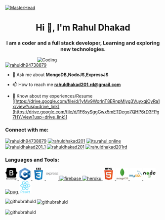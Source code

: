 [![MasterHead](https://user-images.githubusercontent.com/79020081/190893548-d35f5e6d-49bb-4a9b-864a-9ac126dd01aa.png)](https://rishavchanda.io)
<h1 align="center">Hi 👋, I'm Rahul Dhakad</h1>
<h3 align="center">I am a coder and a full stack developer, Learning and exploring new technologies.</h3>
<img align="right" alt="Coding" width="400" src="https://camo.githubusercontent.com/cae12fddd9d6982901d82580bdf321d81fb299141098ca1c2d4891870827bf17/68747470733a2f2f6d69726f2e6d656469756d2e636f6d2f6d61782f313336302f302a37513379765349765f7430696f4a2d5a2e676966">


<p align="left"> <a href="https://twitter.com/rahuldh94738879" target="blank"><img src="https://img.shields.io/twitter/follow/rahuldh94738879?logo=twitter&style=for-the-badge" alt="rahuldh94738879" /></a> </p>

- 💬 Ask me about **MongoDB,NodeJS,ExpressJS**

- 📫 How to reach me **rahuldhakad201.rd@gmail.com**

- 📄 Know about my experiences/Resume [[https://drive.google.com/file/d/1yMv9WorlnT8ERnpMIyg3VuyxqjOyRa1x/view?usp=drive_link](https://drive.google.com/file/d/1F6sySggGwx5mETDego7QHP6rD3FPg7HY/view?usp=drive_link)]

<h3 align="left">Connect with me:</h3>
<p align="left">
<a href="https://twitter.com/rahuldh94738879" target="blank"><img align="center" src="https://raw.githubusercontent.com/rahuldkjain/github-profile-readme-generator/master/src/images/icons/Social/twitter.svg" alt="rahuldh94738879" height="30" width="40" /></a>
<a href="https://linkedin.com/in/rahuldhakad201" target="blank"><img align="center" src="https://raw.githubusercontent.com/rahuldkjain/github-profile-readme-generator/master/src/images/icons/Social/linked-in-alt.svg" alt="rahuldhakad201" height="30" width="40" /></a>
<a href="https://instagram.com/its.rahul.online" target="blank"><img align="center" src="https://raw.githubusercontent.com/rahuldkjain/github-profile-readme-generator/master/src/images/icons/Social/instagram.svg" alt="its.rahul.online" height="30" width="40" /></a>
<a href="https://www.hackerrank.com/rahuldhakad201_1" target="blank"><img align="center" src="https://raw.githubusercontent.com/rahuldkjain/github-profile-readme-generator/master/src/images/icons/Social/hackerrank.svg" alt="rahuldhakad201_1" height="30" width="40" /></a>
<a href="https://www.leetcode.com/rahuldhakad201" target="blank"><img align="center" src="https://raw.githubusercontent.com/rahuldkjain/github-profile-readme-generator/master/src/images/icons/Social/leet-code.svg" alt="rahuldhakad201" height="30" width="40" /></a>
<a href="https://auth.geeksforgeeks.org/user/rahuldhakad201rd" target="blank"><img align="center" src="https://raw.githubusercontent.com/rahuldkjain/github-profile-readme-generator/master/src/images/icons/Social/geeks-for-geeks.svg" alt="rahuldhakad201rd" height="30" width="40" /></a>
</p>

<h3 align="left">Languages and Tools:</h3>
<p align="left"> <a href="https://getbootstrap.com" target="_blank" rel="noreferrer"> <img src="https://raw.githubusercontent.com/devicons/devicon/master/icons/bootstrap/bootstrap-plain-wordmark.svg" alt="bootstrap" width="40" height="40"/> </a> <a href="https://www.w3schools.com/cpp/" target="_blank" rel="noreferrer"> <img src="https://raw.githubusercontent.com/devicons/devicon/master/icons/cplusplus/cplusplus-original.svg" alt="cplusplus" width="40" height="40"/> </a> <a href="https://www.w3schools.com/css/" target="_blank" rel="noreferrer"> <img src="https://raw.githubusercontent.com/devicons/devicon/master/icons/css3/css3-original-wordmark.svg" alt="css3" width="40" height="40"/> </a> <a href="https://expressjs.com" target="_blank" rel="noreferrer"> <img src="https://raw.githubusercontent.com/devicons/devicon/master/icons/express/express-original-wordmark.svg" alt="express" width="40" height="40"/> </a> <a href="https://firebase.google.com/" target="_blank" rel="noreferrer"> <img src="https://www.vectorlogo.zone/logos/firebase/firebase-icon.svg" alt="firebase" width="40" height="40"/> </a> <a href="https://heroku.com" target="_blank" rel="noreferrer"> <img src="https://www.vectorlogo.zone/logos/heroku/heroku-icon.svg" alt="heroku" width="40" height="40"/> </a> <a href="https://www.w3.org/html/" target="_blank" rel="noreferrer"> <img src="https://raw.githubusercontent.com/devicons/devicon/master/icons/html5/html5-original-wordmark.svg" alt="html5" width="40" height="40"/> </a> <a href="https://www.mongodb.com/" target="_blank" rel="noreferrer"> <img src="https://raw.githubusercontent.com/devicons/devicon/master/icons/mongodb/mongodb-original-wordmark.svg" alt="mongodb" width="40" height="40"/> </a> <a href="https://www.mysql.com/" target="_blank" rel="noreferrer"> <img src="https://raw.githubusercontent.com/devicons/devicon/master/icons/mysql/mysql-original-wordmark.svg" alt="mysql" width="40" height="40"/> </a> <a href="https://nodejs.org" target="_blank" rel="noreferrer"> <img src="https://raw.githubusercontent.com/devicons/devicon/master/icons/nodejs/nodejs-original-wordmark.svg" alt="nodejs" width="40" height="40"/> </a> <a href="https://pugjs.org" target="_blank" rel="noreferrer"> <img src="https://cdn.worldvectorlogo.com/logos/pug.svg" alt="pug" width="40" height="40"/> </a> <a href="https://reactjs.org/" target="_blank" rel="noreferrer"> <img src="https://raw.githubusercontent.com/devicons/devicon/master/icons/react/react-original-wordmark.svg" alt="react" width="40" height="40"/> </a> </p>

<p><img align="left" src="https://github-readme-stats.vercel.app/api/top-langs?username=githubrahuld&show_icons=true&locale=en&layout=compact" alt="githubrahuld" /></p>

<p>&nbsp;<img align="center" src="https://github-readme-stats.vercel.app/api?username=githubrahuld&show_icons=true&locale=en" alt="githubrahuld" /></p>

<p><img align="center" src="https://github-readme-streak-stats.herokuapp.com/?user=githubrahuld&" alt="githubrahuld" /></p>
